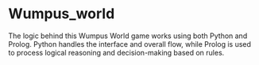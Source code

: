 # Wumpus_world
The logic behind this Wumpus World game works using both Python and Prolog. Python handles the interface and overall flow, while Prolog is used to process logical reasoning and decision-making based on rules.

